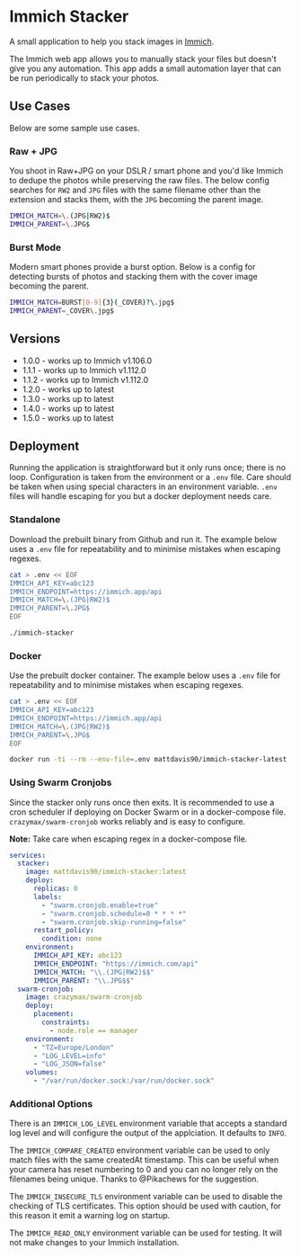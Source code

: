# Immich Stacker

A small application to help you stack images in [Immich](https://immich.app).

The Immich web app allows you to manually stack your files but doesn't give you any
automation. This app adds a small automation layer that can be run periodically to
stack your photos.

## Use Cases

Below are some sample use cases.

### Raw + JPG

You shoot in Raw+JPG on your DSLR / smart phone and you'd like Immich to dedupe the
photos while preserving the raw files. The below config searches for `RW2` and `JPG`
files with the same filename other than the extension and stacks them, with the `JPG`
becoming the parent image.

```bash
IMMICH_MATCH=\.(JPG|RW2)$
IMMICH_PARENT=\.JPG$
```

### Burst Mode

Modern smart phones provide a burst option. Below is a config for detecting bursts of
photos and stacking them with the cover image becoming the parent.

```bash
IMMICH_MATCH=BURST[0-9]{3}(_COVER)?\.jpg$
IMMICH_PARENT=_COVER\.jpg$
```

## Versions

* 1.0.0 - works up to Immich v1.106.0
* 1.1.1 - works up to Immich v1.112.0
* 1.1.2 - works up to Immich v1.112.0
* 1.2.0 - works up to latest
* 1.3.0 - works up to latest
* 1.4.0 - works up to latest
* 1.5.0 - works up to latest

## Deployment

Running the application is straightforward but it only runs once; there is no loop.
Configuration is taken from the environment or a `.env` file. Care should be taken
when using special characters in an environment variable. `.env` files will handle
escaping for you but a docker deployment needs care.

### Standalone

Download the prebuilt binary from Github and run it. The example below uses a `.env`
file for repeatability and to minimise mistakes when escaping regexes.

```bash
cat > .env << EOF
IMMICH_API_KEY=abc123
IMMICH_ENDPOINT=https://immich.app/api
IMMICH_MATCH=\.(JPG|RW2)$
IMMICH_PARENT=\.JPG$
EOF

./immich-stacker
```

### Docker

Use the prebuilt docker container. The example below uses a `.env` file for
repeatability and to minimise mistakes when escaping regexes.

```bash
cat > .env << EOF
IMMICH_API_KEY=abc123
IMMICH_ENDPOINT=https://immich.app/api
IMMICH_MATCH=\.(JPG|RW2)$
IMMICH_PARENT=\.JPG$
EOF

docker run -ti --rm --env-file=.env mattdavis90/immich-stacker-latest
```

### Using Swarm Cronjobs

Since the stacker only runs once then exits. It is recommended to use a cron scheduler
if deploying on Docker Swarm or in a docker-compose file. `crazymax/swarm-cronjob`
works reliably and is easy to configure.

**Note:** Take care when escaping regex in a docker-compose file.

```yaml
services:
  stacker:
    image: mattdavis90/immich-stacker:latest
    deploy:
      replicas: 0
      labels:
        - "swarm.cronjob.enable=true"
        - "swarm.cronjob.schedule=0 * * * *"
        - "swarm.cronjob.skip-running=false"
      restart_policy:
        condition: none
    environment:
      IMMICH_API_KEY: abc123
      IMMICH_ENDPOINT: "https://immich.com/api"
      IMMICH_MATCH: "\\.(JPG|RW2)$$"
      IMMICH_PARENT: "\\.JPG$$"
  swarm-cronjob:
    image: crazymax/swarm-cronjob
    deploy:
      placement:
        constraints:
          - node.role == manager
    environment:
      - "TZ=Europe/London"
      - "LOG_LEVEL=info"
      - "LOG_JSON=false"
    volumes:
      - "/var/run/docker.sock:/var/run/docker.sock"
```

### Additional Options

There is an `IMMICH_LOG_LEVEL` environment variable that accepts a standard log level
and will configure the output of the applciation. It defaults to `INFO`.

The `IMMICH_COMPARE_CREATED` environment variable can be used to only match files with
the same createdAt timestamp. This can be useful when your camera has reset numbering to
0 and you can no longer rely on the filenames being unique. Thanks to @Pikachews for
the suggestion.

The `IMMICH_INSECURE_TLS` environment variable can be used to disable the checking of
TLS certificates. This option should be used with caution, for this reason it emit a
warning log on startup.

The `IMMICH_READ_ONLY` environment variable can be used for testing. It will not make
changes to your Immich installation.
